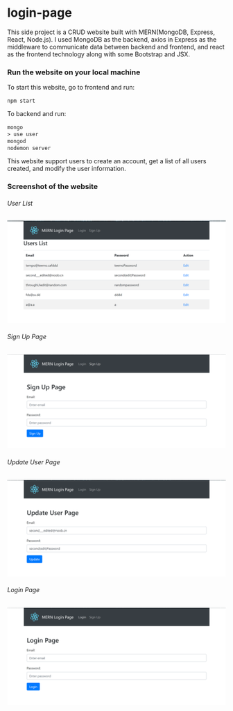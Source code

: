 # login-page

This side project is a CRUD website built with MERN(MongoDB, Express, React, Node.js). 
I used MongoDB as the backend, axios in Express as the middleware to communicate data between backend and frontend, 
and react as the frontend technology along with some Bootstrap and JSX.

### Run the website on your local machine
To start this website, go to frontend and run:
```
npm start
```
To backend and run:
```
mongo
> use user
mongod
nodemon server
```

This website support users to create an account, get a list of all users created, and modify the user information. 

### Screenshot of the website
###### User List
![User List](https://raw.githubusercontent.com/arctdav/login-page/master/README%20Images/User%20List.PNG)

###### Sign Up Page
![Signup Page](https://raw.githubusercontent.com/arctdav/login-page/master/README%20Images/Signup%20Page.PNG)

###### Update User Page
![Update User Page](https://raw.githubusercontent.com/arctdav/login-page/master/README%20Images/Update%20User%20Page.PNG)

###### Login Page
![Login Page](https://raw.githubusercontent.com/arctdav/login-page/master/README%20Images/Login%20Page.PNG)
